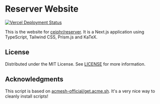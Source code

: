 # Reserver Website

[![Vercel Deployment Status][vercel-shield]](https://get.reserver.sh/)

This is the website for [ceiphr/reserver](https://github.com/ceiphr/reserver). It is a Next.js application using TypeScript, Tailwind CSS, Prism.js and KaTeX.

## License

Distributed under the MIT License. See [LICENSE](https://github.com/ceiphr/reserver.sh/blob/main/LICENSE) for more information.

## Acknowledgments

This script is based on [acmesh-official/get.acme.sh](https://github.com/acmesh-official/get.acme.sh). It's a very nice way to cleanly install scripts!

[vercel-shield]: https://img.shields.io/github/deployments/ceiphr/reserver.sh/production?color=green&label=vercel&logo=vercel&logoColor=white